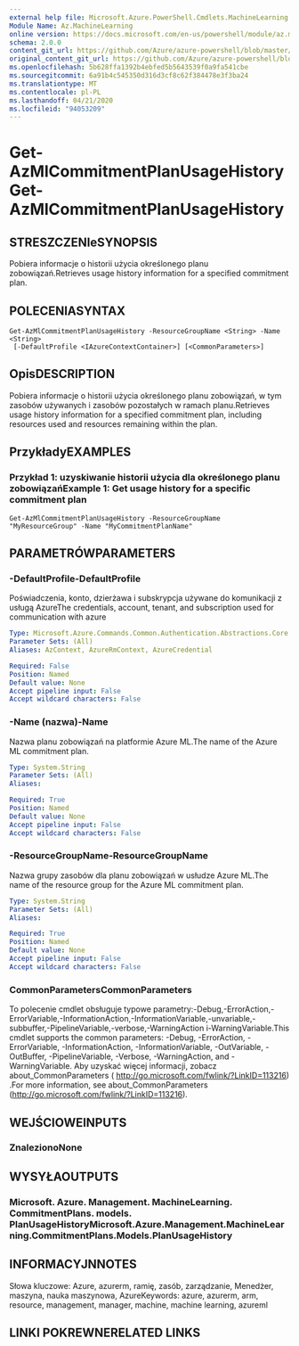 ```yaml
---
external help file: Microsoft.Azure.PowerShell.Cmdlets.MachineLearning.dll-Help.xml
Module Name: Az.MachineLearning
online version: https://docs.microsoft.com/en-us/powershell/module/az.machinelearning/get-azmlcommitmentplanusagehistory
schema: 2.0.0
content_git_url: https://github.com/Azure/azure-powershell/blob/master/src/MachineLearning/MachineLearning/help/Get-AzMlCommitmentPlanUsageHistory.md
original_content_git_url: https://github.com/Azure/azure-powershell/blob/master/src/MachineLearning/MachineLearning/help/Get-AzMlCommitmentPlanUsageHistory.md
ms.openlocfilehash: 5b628ffa1392b4ebfed5b5643539f0a9fa541cbe
ms.sourcegitcommit: 6a91b4c545350d316d3cf8c62f384478e3f3ba24
ms.translationtype: MT
ms.contentlocale: pl-PL
ms.lasthandoff: 04/21/2020
ms.locfileid: "94053209"
---
```

# <span data-ttu-id="352c6-101">Get-AzMlCommitmentPlanUsageHistory</span><span class="sxs-lookup"><span data-stu-id="352c6-101">Get-AzMlCommitmentPlanUsageHistory</span></span>

## <span data-ttu-id="352c6-102">STRESZCZENIe</span><span class="sxs-lookup"><span data-stu-id="352c6-102">SYNOPSIS</span></span>
<span data-ttu-id="352c6-103">Pobiera informacje o historii użycia określonego planu zobowiązań.</span><span class="sxs-lookup"><span data-stu-id="352c6-103">Retrieves usage history information for a specified commitment plan.</span></span>

## <span data-ttu-id="352c6-104">POLECENIA</span><span class="sxs-lookup"><span data-stu-id="352c6-104">SYNTAX</span></span>

```
Get-AzMlCommitmentPlanUsageHistory -ResourceGroupName <String> -Name <String>
 [-DefaultProfile <IAzureContextContainer>] [<CommonParameters>]
```

## <span data-ttu-id="352c6-105">Opis</span><span class="sxs-lookup"><span data-stu-id="352c6-105">DESCRIPTION</span></span>
<span data-ttu-id="352c6-106">Pobiera informacje o historii użycia określonego planu zobowiązań, w tym zasobów używanych i zasobów pozostałych w ramach planu.</span><span class="sxs-lookup"><span data-stu-id="352c6-106">Retrieves usage history information for a specified commitment plan, including resources used and resources remaining within the plan.</span></span>

## <span data-ttu-id="352c6-107">Przykłady</span><span class="sxs-lookup"><span data-stu-id="352c6-107">EXAMPLES</span></span>

### <span data-ttu-id="352c6-108">Przykład 1: uzyskiwanie historii użycia dla określonego planu zobowiązań</span><span class="sxs-lookup"><span data-stu-id="352c6-108">Example 1: Get usage history for a specific commitment plan</span></span>
```
Get-AzMlCommitmentPlanUsageHistory -ResourceGroupName "MyResourceGroup" -Name "MyCommitmentPlanName"
```

## <span data-ttu-id="352c6-109">PARAMETRÓW</span><span class="sxs-lookup"><span data-stu-id="352c6-109">PARAMETERS</span></span>

### <span data-ttu-id="352c6-110">-DefaultProfile</span><span class="sxs-lookup"><span data-stu-id="352c6-110">-DefaultProfile</span></span>
<span data-ttu-id="352c6-111">Poświadczenia, konto, dzierżawa i subskrypcja używane do komunikacji z usługą Azure</span><span class="sxs-lookup"><span data-stu-id="352c6-111">The credentials, account, tenant, and subscription used for communication with azure</span></span>

```yaml
Type: Microsoft.Azure.Commands.Common.Authentication.Abstractions.Core.IAzureContextContainer
Parameter Sets: (All)
Aliases: AzContext, AzureRmContext, AzureCredential

Required: False
Position: Named
Default value: None
Accept pipeline input: False
Accept wildcard characters: False
```

### <span data-ttu-id="352c6-112">-Name (nazwa)</span><span class="sxs-lookup"><span data-stu-id="352c6-112">-Name</span></span>
<span data-ttu-id="352c6-113">Nazwa planu zobowiązań na platformie Azure ML.</span><span class="sxs-lookup"><span data-stu-id="352c6-113">The name of the Azure ML commitment plan.</span></span>

```yaml
Type: System.String
Parameter Sets: (All)
Aliases:

Required: True
Position: Named
Default value: None
Accept pipeline input: False
Accept wildcard characters: False
```

### <span data-ttu-id="352c6-114">-ResourceGroupName</span><span class="sxs-lookup"><span data-stu-id="352c6-114">-ResourceGroupName</span></span>
<span data-ttu-id="352c6-115">Nazwa grupy zasobów dla planu zobowiązań w usłudze Azure ML.</span><span class="sxs-lookup"><span data-stu-id="352c6-115">The name of the resource group for the Azure ML commitment plan.</span></span>

```yaml
Type: System.String
Parameter Sets: (All)
Aliases:

Required: True
Position: Named
Default value: None
Accept pipeline input: False
Accept wildcard characters: False
```

### <span data-ttu-id="352c6-116">CommonParameters</span><span class="sxs-lookup"><span data-stu-id="352c6-116">CommonParameters</span></span>
<span data-ttu-id="352c6-117">To polecenie cmdlet obsługuje typowe parametry:-Debug,-ErrorAction,-ErrorVariable,-InformationAction,-InformationVariable,-unvariable,-subbuffer,-PipelineVariable,-verbose,-WarningAction i-WarningVariable.</span><span class="sxs-lookup"><span data-stu-id="352c6-117">This cmdlet supports the common parameters: -Debug, -ErrorAction, -ErrorVariable, -InformationAction, -InformationVariable, -OutVariable, -OutBuffer, -PipelineVariable, -Verbose, -WarningAction, and -WarningVariable.</span></span> <span data-ttu-id="352c6-118">Aby uzyskać więcej informacji, zobacz about_CommonParameters ( http://go.microsoft.com/fwlink/?LinkID=113216) .</span><span class="sxs-lookup"><span data-stu-id="352c6-118">For more information, see about_CommonParameters (http://go.microsoft.com/fwlink/?LinkID=113216).</span></span>

## <span data-ttu-id="352c6-119">WEJŚCIOWE</span><span class="sxs-lookup"><span data-stu-id="352c6-119">INPUTS</span></span>

### <span data-ttu-id="352c6-120">Znaleziono</span><span class="sxs-lookup"><span data-stu-id="352c6-120">None</span></span>

## <span data-ttu-id="352c6-121">WYSYŁA</span><span class="sxs-lookup"><span data-stu-id="352c6-121">OUTPUTS</span></span>

### <span data-ttu-id="352c6-122">Microsoft. Azure. Management. MachineLearning. CommitmentPlans. models. PlanUsageHistory</span><span class="sxs-lookup"><span data-stu-id="352c6-122">Microsoft.Azure.Management.MachineLearning.CommitmentPlans.Models.PlanUsageHistory</span></span>

## <span data-ttu-id="352c6-123">INFORMACYJN</span><span class="sxs-lookup"><span data-stu-id="352c6-123">NOTES</span></span>
<span data-ttu-id="352c6-124">Słowa kluczowe: Azure, azurerm, ramię, zasób, zarządzanie, Menedżer, maszyna, nauka maszynowa, Azure</span><span class="sxs-lookup"><span data-stu-id="352c6-124">Keywords: azure, azurerm, arm, resource, management, manager, machine, machine learning, azureml</span></span>

## <span data-ttu-id="352c6-125">LINKI POKREWNE</span><span class="sxs-lookup"><span data-stu-id="352c6-125">RELATED LINKS</span></span>
